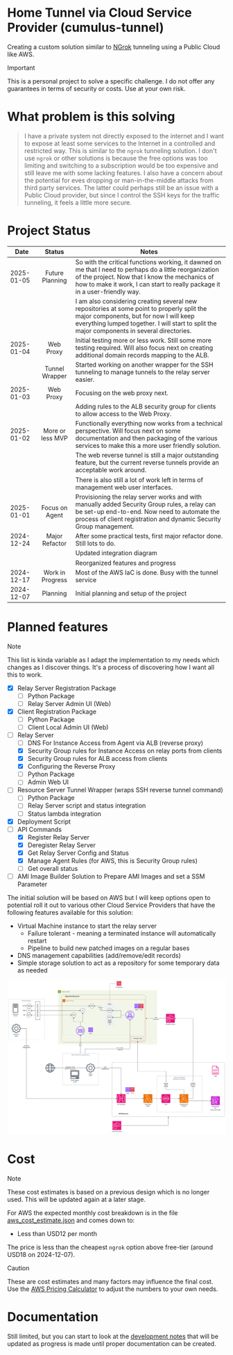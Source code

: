 # Home Tunnel via Cloud Service Provider (cumulus-tunnel)

Creating a custom solution similar to [NGrok](https://ngrok.com/our-product/secure-tunnels) tunneling using a Public Cloud like AWS.

> [!IMPORTANT]  
> This is a personal project to solve a specific challenge. I do not offer any guarantees in terms of security or costs. Use at your own risk.

# What problem is this solving

> I have a private system not directly exposed to the internet and I want to expose at least some services to the Internet 
> in a controlled and restricted way. This is similar to the `ngrok` tunneling solution. I don't use `ngrok` or other 
> solutions is because the free options was too limiting and switching to a subscription would be too expensive and still 
> leave me with some lacking features. I also have a concern about the potential for eves dropping or man-in-the-middle 
> attacks from third party services. The latter could perhaps still be an issue with a Public Cloud provider, but since I 
> control the SSH keys for the traffic tunneling, it feels a little more secure.

# Project Status

| Date       | Status           | Notes                                                                                                                                                                                                                                    |
|------------|:----------------:|------------------------------------------------------------------------------------------------------------------------------------------------------------------------------------------------------------------------------------------|
| 2025-01-05 | Future Planning  | So with the critical functions working, it dawned on me that I need to perhaps do a little reorganization of the project. Now that I know the mechanics of how to make it work, I can start to really package it in a user-friendly way. |
|            |                  | I am also considering creating several new repositories at some point to properly split the major components, but for now I will keep everything lumped together. I will start to split the major components in several directories.     |
| 2025-01-04 | Web Proxy        | Initial testing more or less work. Still some more testing required. Will also focus next on creating additional domain records mapping to the ALB.                                                                                      |
|            | Tunnel Wrapper   | Started working on another wrapper for the SSH tunneling to manage tunnels to the relay server easier.                                                                                                                                   |
| 2025-01-03 | Web Proxy        | Focusing on the web proxy next.                                                                                                                                                                                                          |
|            |                  | Adding rules to the ALB security group for clients to allow access to the Web Proxy.                                                                                                                                                     |
| 2025-01-02 | More or less MVP | Functionally everything now works from a technical perspective. Will focus next on some documentation and then packaging of the various services to make this a more user friendly solution.                                             |
|            |                  | The web reverse tunnel is still a major outstanding feature, but the current reverse tunnels provide an acceptable work around.                                                                                                          |
|            |                  | There is also still a lot of work left in terms of management web user interfaces.                                                                                                                                                       |
| 2025-01-01 | Focus on Agent   | Provisioning the relay server works and with manually added Security Group rules, a relay can be set-up end-to-end. Now need to automate the process of client registration and dynamic Security Group management.                       |
| 2024-12-24 | Major Refactor   | After some practical tests, first major refactor done. Still lots to do.                                                                                                                                                                 |
|            |                  | Updated integration diagram                                                                                                                                                                                                              |
|            |                  | Reorganized features and progress                                                                                                                                                                                                        |
| 2024-12-17 | Work in Progress | Most of the AWS IaC is done. Busy with the tunnel service                                                                                                                                                                                |
| 2024-12-07 | Planning         | Initial planning and setup of the project                                                                                                                                                                                                |

# Planned features

> [!NOTE]  
> This list is kinda variable as I adapt the implementation to my needs which changes as I discover things. It's a process of discovering how I want all this to work.

* [X] Relay Server Registration Package
  * [ ] Python Package
  * [ ] Relay Server Admin UI (Web)
* [X] Client Registration Package
  * [ ] Python Package
  * [ ] Client Local Admin UI (Web)
* [ ] Relay Server
  * [ ] DNS For Instance Access from Agent via ALB (reverse proxy)
  * [X] Security Group rules for Instance Access on relay ports from clients
  * [X] Security Group rules for ALB access from clients
  * [X] Configuring the Reverse Proxy
  * [ ] Python Package
  * [ ] Admin Web UI
* [ ] Resource Server Tunnel Wrapper (wraps SSH reverse tunnel command)
  * [ ] Python Package
  * [ ] Relay Server script and status integration
  * [ ] Status lambda integration
* [X] Deployment Script
* [ ] API Commands
  * [X] Register Relay Server
  * [X] Deregister Relay Server
  * [X] Get Relay Server Config and Status
  * [X] Manage Agent Rules (for AWS, this is Security Group rules)
  * [ ] Get overall status
* [ ] AMI Image Builder Solution to Prepare AMI Images and set a SSM Parameter

The initial solution will be based on AWS but I will keep options open to potential roll it out to various other Cloud Service Providers that have the following features available for this solution:

* Virtual Machine instance to start the relay server
  * Failure tolerant - meaning a terminated instance will automatically restart
  * Pipeline to build new patched images on a regular bases
* DNS management capabilities (add/remove/edit records)
* Simple storage solution to act as a repository for some temporary data as needed

![Integration Design Overview](./images/design-Integration.png)

# Cost

> [!NOTE]
> These cost estimates is based on a previous design which is no longer used. This will be updated again at a later stage.

For AWS the expected monthly cost breakdown is in the file [aws_cost_estimate.json](./aws_cost_estimate.json) and comes down to:

* Less than USD12 per month

The price is less than the cheapest `ngrok` option above free-tier (around USD18 on 2024-12-07).

> [!CAUTION]
> These are cost estimates and many factors may influence the final cost. Use the [AWS Pricing Calculator](https://calculator.aws/#/) to adjust the numbers to your own needs.

# Documentation

Still limited, but you can start to look at the [development notes](./DEV_NOTES.md) that will be updated as progress is made until proper documentation can be created.

